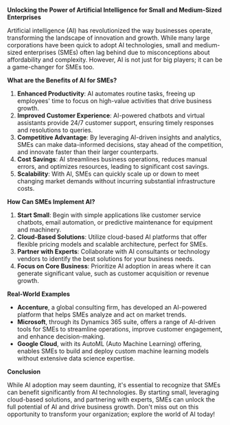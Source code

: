 **Unlocking the Power of Artificial Intelligence for Small and Medium-Sized Enterprises**

Artificial intelligence (AI) has revolutionized the way businesses operate, transforming the landscape of innovation and growth. While many large corporations have been quick to adopt AI technologies, small and medium-sized enterprises (SMEs) often lag behind due to misconceptions about affordability and complexity. However, AI is not just for big players; it can be a game-changer for SMEs too.

**What are the Benefits of AI for SMEs?**

1. **Enhanced Productivity**: AI automates routine tasks, freeing up employees' time to focus on high-value activities that drive business growth.
2. **Improved Customer Experience**: AI-powered chatbots and virtual assistants provide 24/7 customer support, ensuring timely responses and resolutions to queries.
3. **Competitive Advantage**: By leveraging AI-driven insights and analytics, SMEs can make data-informed decisions, stay ahead of the competition, and innovate faster than their larger counterparts.
4. **Cost Savings**: AI streamlines business operations, reduces manual errors, and optimizes resources, leading to significant cost savings.
5. **Scalability**: With AI, SMEs can quickly scale up or down to meet changing market demands without incurring substantial infrastructure costs.

**How Can SMEs Implement AI?**

1. **Start Small**: Begin with simple applications like customer service chatbots, email automation, or predictive maintenance for equipment and machinery.
2. **Cloud-Based Solutions**: Utilize cloud-based AI platforms that offer flexible pricing models and scalable architecture, perfect for SMEs.
3. **Partner with Experts**: Collaborate with AI consultants or technology vendors to identify the best solutions for your business needs.
4. **Focus on Core Business**: Prioritize AI adoption in areas where it can generate significant value, such as customer acquisition or revenue growth.

**Real-World Examples**

* **Accenture**, a global consulting firm, has developed an AI-powered platform that helps SMEs analyze and act on market trends.
* **Microsoft**, through its Dynamics 365 suite, offers a range of AI-driven tools for SMEs to streamline operations, improve customer engagement, and enhance decision-making.
* **Google Cloud**, with its AutoML (Auto Machine Learning) offering, enables SMEs to build and deploy custom machine learning models without extensive data science expertise.

**Conclusion**

While AI adoption may seem daunting, it's essential to recognize that SMEs can benefit significantly from AI technologies. By starting small, leveraging cloud-based solutions, and partnering with experts, SMEs can unlock the full potential of AI and drive business growth. Don't miss out on this opportunity to transform your organization; explore the world of AI today!